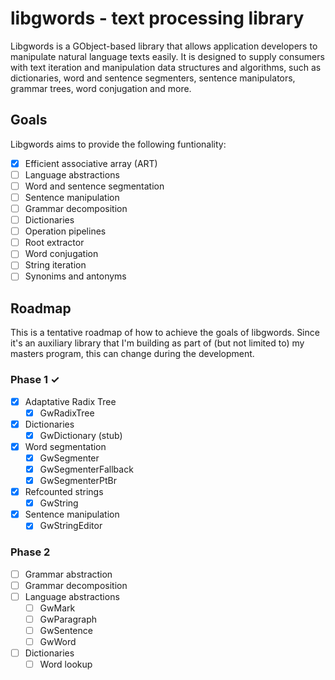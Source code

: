 # libgwords - text processing library

Libgwords is a GObject-based library that allows application developers to
manipulate natural language texts easily. It is designed to supply consumers
with text iteration and manipulation data structures and algorithms, such as
dictionaries, word and sentence segmenters, sentence manipulators, grammar
trees, word conjugation and more.

## Goals

Libgwords aims to provide the following funtionality:

 - [x] Efficient associative array (ART)
 - [ ] Language abstractions
 - [ ] Word and sentence segmentation
 - [ ] Sentence manipulation
 - [ ] Grammar decomposition
 - [ ] Dictionaries
 - [ ] Operation pipelines
 - [ ] Root extractor
 - [ ] Word conjugation
 - [ ] String iteration
 - [ ] Synonims and antonyms

## Roadmap

This is a tentative roadmap of how to achieve the goals of libgwords. Since it's
an auxiliary library that I'm building as part of (but not limited to) my masters
program, this can change during the development.

### Phase 1 ✓

 - [x] Adaptative Radix Tree
   - [x] GwRadixTree
 - [x] Dictionaries
   - [x] GwDictionary (stub)
 - [x] Word segmentation
   - [x] GwSegmenter
   - [x] GwSegmenterFallback
   - [x] GwSegmenterPtBr
 - [x] Refcounted strings
   - [x] GwString
 - [x] Sentence manipulation
   - [x] GwStringEditor

### Phase 2

 - [ ] Grammar abstraction
 - [ ] Grammar decomposition
 - [ ] Language abstractions
   - [ ] GwMark
   - [ ] GwParagraph
   - [ ] GwSentence
   - [ ] GwWord
 - [ ] Dictionaries
   - [ ] Word lookup
